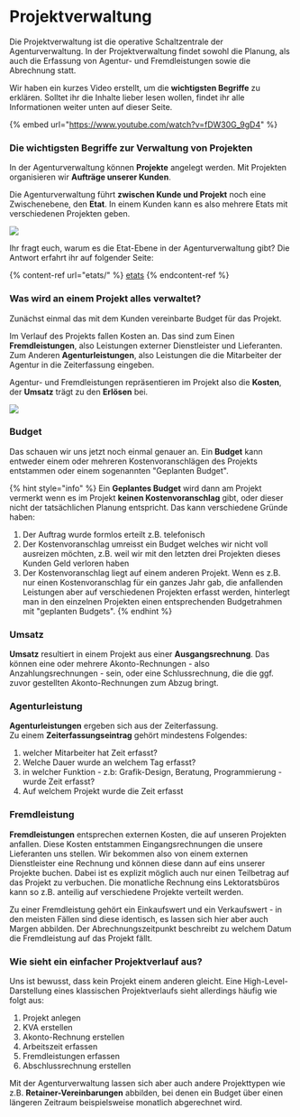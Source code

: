 # Projektverwaltung

Die Projektverwaltung ist die operative Schaltzentrale der Agenturverwaltung. In der Projektverwaltung findet sowohl die Planung, als auch die Erfassung von Agentur- und Fremdleistungen sowie die Abrechnung statt.

Wir haben ein kurzes Video erstellt, um die **wichtigsten Begriffe** zu erklären. Solltet ihr die Inhalte lieber lesen wollen, findet ihr alle Informationen weiter unten auf dieser Seite.

{% embed url="https://www.youtube.com/watch?v=fDW30G_9gD4" %}

### Die wichtigsten Begriffe zur Verwaltung von Projekten

In der Agenturverwaltung können **Projekte** angelegt werden. Mit Projekten organisieren wir **Aufträge unserer Kunden**.

Die Agenturverwaltung führt **zwischen Kunde und Projekt** noch eine Zwischenebene, den **Etat**. In einem Kunden kann es also mehrere Etats mit verschiedenen Projekten geben.

![](../.gitbook/assets/1.png)

Ihr fragt euch, warum es die Etat-Ebene in der Agenturverwaltung gibt? Die Antwort erfahrt ihr auf folgender Seite:

{% content-ref url="etats/" %}
[etats](etats/)
{% endcontent-ref %}

### Was wird an einem Projekt alles verwaltet?

Zunächst einmal das mit dem Kunden vereinbarte Budget für das Projekt.

Im Verlauf des Projekts fallen Kosten an. Das sind zum Einen **Fremdleistungen**, also Leistungen externer Dienstleister und Lieferanten. Zum Anderen **Agenturleistungen**, also Leistungen die die Mitarbeiter der Agentur in die Zeiterfassung eingeben.

Agentur- und Fremdleistungen repräsentieren im Projekt also die **Kosten**, der **Umsatz** trägt zu den **Erlösen** bei.

![](../.gitbook/assets/2.1.png)

### Budget

Das schauen wir uns jetzt noch einmal genauer an. Ein **Budget** kann entweder einem oder mehreren Kostenvoranschlägen des Projekts entstammen oder einem sogenannten "Geplanten Budget".

{% hint style="info" %}
Ein **Geplantes Budget** wird dann am Projekt vermerkt wenn es im Projekt **keinen Kostenvoranschlag** gibt, oder dieser nicht der tatsächlichen Planung entspricht. Das kann verschiedene Gründe haben:

1. Der Auftrag wurde formlos erteilt z.B. telefonisch&#x20;
2. Der Kostenvoranschlag umreisst ein Budget welches wir nicht voll ausreizen möchten, z.B. weil wir mit den letzten drei Projekten dieses Kunden Geld verloren haben
3. Der Kostenvoranschlag liegt auf einem anderen Projekt. Wenn es z.B. nur einen Kostenvoranschlag für ein ganzes Jahr gab, die anfallenden Leistungen aber auf verschiedenen Projekten erfasst werden, hinterlegt man in den einzelnen Projekten einen entsprechenden Budgetrahmen mit "geplanten Budgets".
{% endhint %}

### **Umsatz**

**Umsatz** resultiert in einem Projekt aus einer **Ausgangsrechnung**. Das können eine oder mehrere Akonto-Rechnungen - also Anzahlungsrechnungen - sein, oder eine Schlussrechnung, die die ggf. zuvor gestellten Akonto-Rechnungen zum Abzug bringt.

### Agenturleistung

**Agenturleistungen** ergeben sich aus der Zeiterfassung. \
Zu einem **Zeiterfassungseintrag** gehört mindestens Folgendes:&#x20;

1. welcher Mitarbeiter hat Zeit erfasst?&#x20;
2. Welche Dauer wurde an welchem Tag erfasst?
3. in welcher Funktion - z.b: Grafik-Design, Beratung, Programmierung - wurde Zeit erfasst?&#x20;
4. Auf welchem Projekt wurde die Zeit erfasst

### Fremdleistung

**Fremdleistungen** entsprechen externen Kosten, die auf unseren Projekten anfallen. Diese Kosten entstammen Eingangsrechnungen die unsere Lieferanten uns stellen. Wir bekommen also von einem externen Dienstleister eine Rechnung und können diese dann auf eins unserer Projekte buchen. Dabei ist es explizit möglich auch nur einen Teilbetrag auf das Projekt zu verbuchen. Die monatliche Rechnung eins Lektoratsbüros kann so z.B. anteilig auf verschiedene Projekte verteilt werden.

Zu einer Fremdleistung gehört ein Einkaufswert und ein Verkaufswert - in den meisten Fällen sind diese identisch, es lassen sich hier aber auch Margen abbilden. Der Abrechnungszeitpunkt beschreibt zu welchem Datum die Fremdleistung auf das Projekt fällt.

### Wie sieht ein einfacher Projektverlauf aus?

Uns ist bewusst, dass kein Projekt einem anderen gleicht. Eine High-Level-Darstellung eines klassischen Projektverlaufs sieht allerdings häufig wie folgt aus:

1. Projekt anlegen
2. KVA erstellen
3. Akonto-Rechnung erstellen
4. Arbeitszeit erfassen
5. Fremdleistungen erfassen
6. Abschlussrechnung erstellen

Mit der Agenturverwaltung lassen sich aber auch andere Projekttypen wie z.B. **Retainer-Vereinbarungen** abbilden, bei denen ein Budget über einen längeren Zeitraum beispielsweise monatlich abgerechnet wird.
